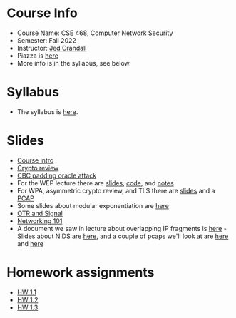 

# Course Info

- Course Name: CSE 468, Computer Network Security
- Semester: Fall 2022
- Instructor: [Jed Crandall](https://jedcrandall.github.io)
- Piazza is [here](https://piazza.com/asu/fall2022/cse468)
- More info is in the syllabus, see below.

# Syllabus

- The syllabus is [here](https://jedcrandall.github.io/courses/cse468fall2022/syllabus.html).

# Slides

- [Course intro](courseintro.pdf)
- [Crypto review](cryptoreview.pdf)
- [CBC padding oracle attack](cbcpaddingoracle.pdf)
- For the WEP lecture there are [slides](wep/198fbe890b692e5296fcf7ad1b015e653ec9.pdf), [code](wep/rc4-3.py), and [notes](wep/notes.txt)
- For WPA, asymmetric crypto review, and TLS there are [slides](wpaassymerticandtls.pdf) and a [PCAP](tlsexample.pcapng)
- Some slides about modular exponentiation are [here](modularexp.pdf)
- [OTR and Signal](otrandsignal.pdf)
- [Networking 101](networking101.pdf)
- A document we saw in lecture about overlapping IP fragments is [here](33969.pdf)
-Slides about NIDS are [here](morereviewandsometomfoolery.pdf), and a couple of pcaps we'll look at are [here](arp.pcap) and [here](http.cap)

# Homework assignments

- [HW 1.1](hw1part1.html)
- [HW 1.2](hw1part2.html)
- [HW 1.3](hw1part3.html)


